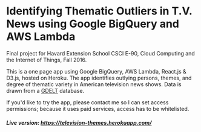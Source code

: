 # Identifying Thematic Outliers in T.V. News using Google BigQuery and AWS Lambda

Final project for Havard Extension School CSCI E-90, Cloud Computing and the Internet of Things, Fall 2016. 

This is a one page app using Google BigQuery, AWS Lambda, React.js & D3.js, hosted on Heroku. The app identifies outlying persons, themes, and degree of thematic variety in American television news shows. Data is drawn from a [GDELT](http://www.gdeltproject.org/) database.

If you'd like to try the app, please contact me so I can set access permissions; because it uses paid services, access has to be whitelisted.

##### Live version: https://television-themes.herokuapp.com/
